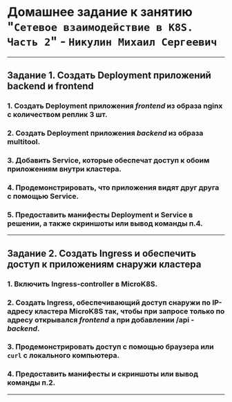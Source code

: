 # Домашнее задание к занятию "`Сетевое взаимодействие в K8S. Часть 2`" - `Никулин Михаил Сергеевич`



---

## Задание 1. Создать Deployment приложений backend и frontend

### 1. Создать Deployment приложения _frontend_ из образа nginx с количеством реплик 3 шт.
### 2. Создать Deployment приложения _backend_ из образа multitool. 
### 3. Добавить Service, которые обеспечат доступ к обоим приложениям внутри кластера. 
### 4. Продемонстрировать, что приложения видят друг друга с помощью Service.
### 5. Предоставить манифесты Deployment и Service в решении, а также скриншоты или вывод команды п.4.

------

## Задание 2. Создать Ingress и обеспечить доступ к приложениям снаружи кластера

### 1. Включить Ingress-controller в MicroK8S.
### 2. Создать Ingress, обеспечивающий доступ снаружи по IP-адресу кластера MicroK8S так, чтобы при запросе только по адресу открывался _frontend_ а при добавлении /api - _backend_.
### 3. Продемонстрировать доступ с помощью браузера или `curl` с локального компьютера.
### 4. Предоставить манифесты и скриншоты или вывод команды п.2.


------